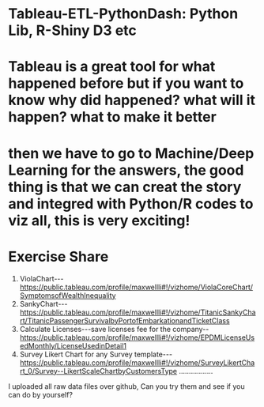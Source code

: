 # Tableau-ETL-PythonDash: Python Lib, R-Shiny D3 etc
# Tableau is a great tool for what happened before but if you want to know why did happened? what will it happen? what to make it better
# then we have to go to Machine/Deep Learning for the answers, the good thing is that we can creat the story and integred with Python/R codes to viz all, this is very exciting!
# Exercise Share
1. ViolaChart---https://public.tableau.com/profile/maxwellli#!/vizhome/ViolaCoreChart/SymptomsofWealthInequality
2. SankyChart---https://public.tableau.com/profile/maxwellli#!/vizhome/TitanicSankyChart/TitanicPassengerSurvivalbyPortofEmbarkationandTicketClass
3. Calculate Licenses---save licenses fee for the company--https://public.tableau.com/profile/maxwellli#!/vizhome/EPDMLicenseUsedMonthly/LicenseUsedinDetail1
4. Survey Likert Chart for any Survey template---https://public.tableau.com/profile/maxwellli#!/vizhome/SurveyLikertChart_0/Survey--LikertScaleChartbyCustomersType
.................

I uploaded all raw data files over github, Can you try them and see if you can do by yourself?
